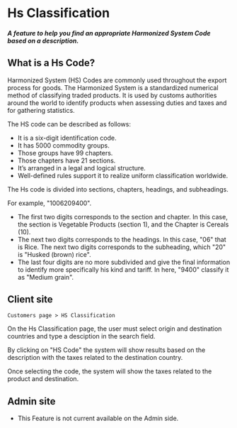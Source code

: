 # Hs Classification
##### A feature to help you find an appropriate Harmonized System Code based on a description.

## What is a Hs Code?

Harmonized System (HS) Codes are commonly used throughout the export process for goods. The Harmonized System is a standardized numerical method of classifying traded products. It is used by customs authorities around the world to identify products when assessing duties and taxes and for gathering statistics.

The HS code can be described as follows:

- It is a six-digit identification code.
- It has 5000 commodity groups.
- Those groups have 99 chapters.
- Those chapters have 21 sections.
- It’s arranged in a legal and logical structure.
- Well-defined rules support it to realize uniform classification worldwide.

The Hs code is divided into sections, chapters, headings, and subheadings.

For example, "1006209400". 
- The first two digits corresponds to the section and chapter. In this case, the section is Vegetable Products (section 1), and the Chapter is Cereals (10).
- The next two digits corresponds to the headings. In this case, "06" that is Rice. The next two digits corresponds to the subheading, which "20" is "Husked (brown) rice".
- The last four digits are no more subdivided and give the final information to identify more specifically his kind and tariff. In here, "9400" classify it as "Medium grain".


## Client site
`Customers page > HS Classification`

<ImageZoom
src="images/hs_classification_menu_option.png"
:border="true"
width="150"
/>

On the Hs Classification page, the user must select origin and destination countries and type a desciption in the search field. 

<ImageZoom
src="images/hs_classification_product_description.png"
:border="true"
width="400"
/>

By clicking on "HS Code" the system will show results based on the description with the taxes related to the destination country.

<ImageZoom
src="images/hs_classification_results.png"
:border="true"
width="400"
/>

Once selecting the code, the system will show the taxes related to the product and destination.

<ImageZoom
src="images/hs_classification_hscode_selected.png"
:border="true"
width="200"
/>

## Admin site
- This Feature is not current available on the Admin side.
